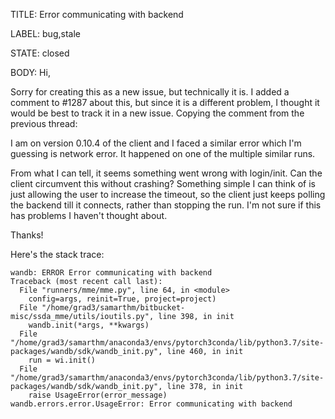 TITLE:
Error communicating with backend

LABEL:
bug,stale

STATE:
closed

BODY:
Hi,

Sorry for creating this as a new issue, but technically it is. I added a comment to #1287 about this, but since it is a different problem, I thought it would be best to track it in a new issue. Copying the comment from the previous thread:

I am on version 0.10.4 of the client and I faced a similar error which I'm guessing is network error. It happened on one of the multiple similar runs.

From what I can tell, it seems something went wrong with login/init. Can the client circumvent this without crashing? Something simple I can think of is just allowing the user to increase the timeout, so the client just keeps polling the backend till it connects, rather than stopping the run. I'm not sure if this has problems I haven't thought about.

Thanks!

Here's the stack trace:

```
wandb: ERROR Error communicating with backend
Traceback (most recent call last):
  File "runners/mme/mme.py", line 64, in <module>
    config=args, reinit=True, project=project)
  File "/home/grad3/samarthm/bitbucket-misc/ssda_mme/utils/ioutils.py", line 398, in init
    wandb.init(*args, **kwargs)
  File "/home/grad3/samarthm/anaconda3/envs/pytorch3conda/lib/python3.7/site-packages/wandb/sdk/wandb_init.py", line 460, in init
    run = wi.init()
  File "/home/grad3/samarthm/anaconda3/envs/pytorch3conda/lib/python3.7/site-packages/wandb/sdk/wandb_init.py", line 378, in init
    raise UsageError(error_message)
wandb.errors.error.UsageError: Error communicating with backend
```

